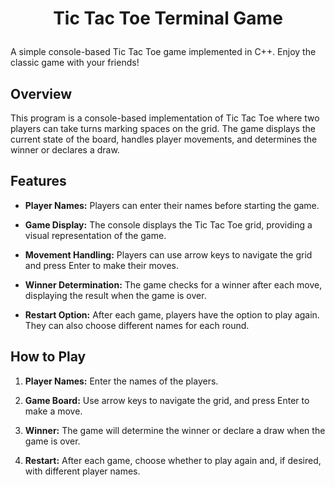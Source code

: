 # <p align = 'center'>Tic Tac Toe Terminal Game</p>

A simple console-based Tic Tac Toe game implemented in C++. Enjoy the classic game with your friends!

## Overview

This program is a console-based implementation of Tic Tac Toe where two players can take turns marking spaces on the grid. The game displays the current state of the board, handles player movements, and determines the winner or declares a draw.

## Features

- **Player Names:** Players can enter their names before starting the game.

- **Game Display:** The console displays the Tic Tac Toe grid, providing a visual representation of the game.

- **Movement Handling:** Players can use arrow keys to navigate the grid and press Enter to make their moves.

- **Winner Determination:** The game checks for a winner after each move, displaying the result when the game is over.

- **Restart Option:** After each game, players have the option to play again. They can also choose different names for each round.

## How to Play

1. **Player Names:** Enter the names of the players.

2. **Game Board:** Use arrow keys to navigate the grid, and press Enter to make a move.

3. **Winner:** The game will determine the winner or declare a draw when the game is over.

4. **Restart:** After each game, choose whether to play again and, if desired, with different player names.


